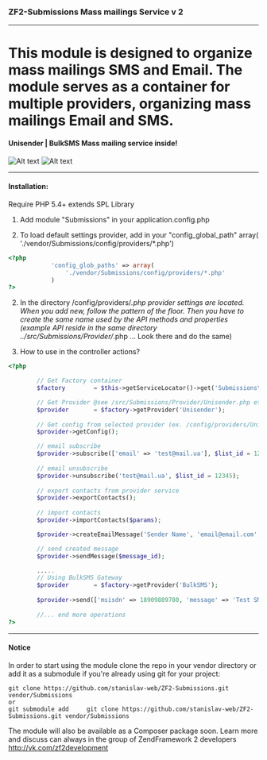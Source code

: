 ### ZF2-Submissions Mass mailings Service v 2
---------
This module is designed to organize mass mailings SMS and Email. 
The module serves as a container for multiple providers, organizing mass mailings Email and SMS. 
=========

#### Unisender | BulkSMS Mass mailing service inside!

![Alt text](http://www.unisender.com/images/logo.png "Unisender.com")
![Alt text](https://bulksms.vsms.net/c/img/logo.jpg "Bulksms.vsms.net")

---------------------------------------------------------------

#### Installation:

Require PHP 5.4+ extends SPL Library

1.  Add module "Submissions" in your application.config.php

2.  To load default settings provider, add in your "config_global_path"   array( './vendor/Submissions/config/providers/*.php') 
```php
<?php 
            'config_glob_paths' => array(
                './vendor/Submissions/config/providers/*.php'
            ) 
?>
```

2. In the directory /config/providers/*.php provider settings are located. When you add new, follow the pattern of the floor.
Then you have to create the same name used by the API methods and properties (example API reside in the same directory ../src/Submissions/Provider/*.php ... Look there and do the same)

3. How to use in the controller actions?

```php
<?php  

        // Get Factory container
        $factory        = $this->getServiceLocator()->get('Submissions\Factory\ProviderFactory');

        // Get Provider @see /src/Submissions/Provider/Unisender.php etc..
        $provider       = $factory->getProvider('Unisender');   
        
        // Get config from selected provider (ex. /config/providers/Unisender.php )
        $provider->getConfig();

        // email subscribe
        $provider->subscribe(['email' => 'test@mail.ua'], $list_id = 12345);
        
        // email unsubscribe
        $provider->unsubscribe('test@mail.ua', $list_id = 12345);
        
        // export contacts from provider service
        $provider->exportContacts();
        
        // import contacts
        $provider->importContacts($params);

        $provider->createEmailMessage('Sender Name', 'email@email.com', 'Subject', '<b>Message...</b>', $subscriber_list_id);

        // send created message
        $provider->sendMessage($message_id);

		.....
		// Using BulkSMS Gateway
		$provider       = $factory->getProvider('BulkSMS');
		
		$provider->send(['msisdn' => 18909889780, 'message' => 'Test SMS']));
		
        //... end more operations
?>
```
--------------------------------------

#### Notice

In order to start using the module clone the repo in your vendor directory or add it as a submodule if you're already using git for your project:

    git clone https://github.com/stanislav-web/ZF2-Submissions.git vendor/Submissions
    or
    git submodule add     git clone https://github.com/stanislav-web/ZF2-Submissions.git vendor/Submissions

The module will also be available as a Composer package soon.
Learn more and discuss can always in the group of ZendFramework 2 developers http://vk.com/zf2development
